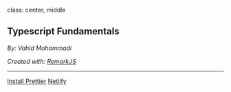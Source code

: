 class: center, middle

## Typescript Fundamentals

_By: Vahid Mohammadi_

<div class="fz-14">
    <i>Created with: <a href="https://github.com/gnab/remark">RemarkJS</a></i>
</div>

---

<div class="doc-link">
    <a href="https://prettier.io/docs/en/editors.html">Install Prettier</a>
    <a href="">Netlify</a>
</div>

